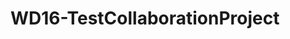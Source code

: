 # WD16-TestCollaborationProject
<!DOCTYPE html>
<html>
  <head>
  <meta charset="UTF-8">
  <title>Test Collaboration Project</title>
  </head>
  <body>
  </body>
</html>
